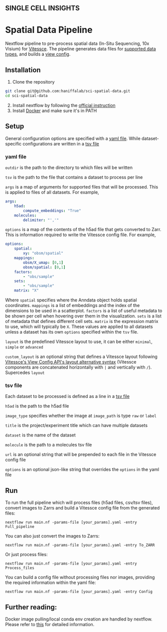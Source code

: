## SINGLE CELL INSIGHTS

# Spatial Data Pipeline

Nextflow pipeline to pre-process spatial data (In-Situ Sequencing, 10x Visium) for [Vitessce](http://github.com/hms-dbmi/vitessce/#readme). The pipeline generates data files for [supported data types](http://vitessce.io/docs/data-types-file-types/), and builds a [view config](http://vitessce.io/docs/view-config-json/).

## Installation

1. Clone the repository

```sh
git clone git@github.com:haniffalab/sci-spatial-data.git
cd sci-spatial-data
```

2. Install nextflow by following the [official instruction](https://www.nextflow.io/index.html#GetStarted)
3. Install [Docker](https://docs.docker.com/engine/install/) and make sure it's in PATH


## Setup

General configuration options are specified with a [yaml file](template.yaml). While dataset-specific configurations are written in a [tsv file](ISS_template.txt)

### yaml file

`outdir` is the path to the directory to which files will be written

`tsv` is the path to the file that contains a dataset to process per line

`args` is a map of arguments for supported files that will be processed. This is applied to files of all datasets. For example,
```yaml
args:
    h5ad:
        compute_embeddings: "True"
    molecules:
        delimiter: "','" 
```

`options` is a map of the contents of the h5ad file that gets converted to Zarr. This is information required to write the Vitessce config file. For example,
```yaml
options:
    spatial:
        xy: "obsm/spatial"
    mappings:
        obsm/X_umap: [0,1]
        obsm/spatial: [0,1]
    factors:
        - "obs/sample"
    sets:
        - "obs/sample"
    matrix: "X"
```
Where `spatial` specifies where the Anndata object holds spatial coordinates. `mappings` is a list of embeddings and the index of the dimensions to be used in a scatterplot. `factors` is a list of useful metadata to be shown per cell when hovering over them in the visualization. `sets` is a list of metadata that defines different cell sets. `matrix` is the expression matrix to use, which will typically be `X`. These values are applied to all datasets unless a dataset has its own `options` specified within the `tsv` file.

`layout` is the predefined Vitessce layout to use, it can be either `minimal`, `simple` or `advanced`

`custom_layout` is an optional string that defines a Vitessce layout following [Vitessce's View Config API's layout alternative syntax](https://vitessce.github.io/vitessce-python/api_config.html#vitessce.config.VitessceConfig.layout) (Vitessce components are concatenated horizontally with `|` and vertically with `/`). Supercedes `layout`


### tsv file

Each dataset to be processed is defined as a line in a [tsv file](template.tsv)

`h5ad` is the path to the h5ad file

`image_type` specifies whether the image at `image_path` is type `raw` or `label`

`title` is the project/experiment title which can have multiple datasets

`dataset` is the name of the dataset

`molecule` is the path to a molecules tsv file

`url` is an optional string that will be prepended to each file in the Vitessce config file

`options` is an optional json-like string that overrides the `options` in the yaml file

## Run

To run the full pipeline which will process files (h5ad files, csv/tsv files), convert images to Zarrs and build a Vitessce config file from the generated files:

```
nextflow run main.nf -params-file [your_params].yaml -entry Full_pipeline
```

You can also just convert the images to Zarrs:

```
nextflow run main.nf -params-file [your_params].yaml -entry To_ZARR
```

Or just process files:

```
nextflow run main.nf -params-file [your_params].yaml -entry Process_files
```

You can build a config file without processing files nor images, providing the required information within the yaml file:

```
nextflow run main.nf -params-file [your_params].yaml -entry Config
```

Further reading:
--- 

Docker image pulling/local conda env creation are handled by nextflow. Please refer to [this](https://www.nextflow.io/docs/latest/getstarted.html) for detailed information.
